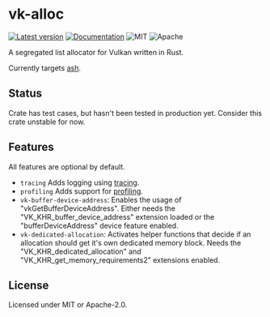 # vk-alloc

[![Latest version](https://img.shields.io/crates/v/vk-alloc.svg)](https://crates.io/crates/vk-alloc)
[![Documentation](https://docs.rs/vk-alloc/badge.svg)](https://docs.rs/vk-alloc)
![MIT](https://img.shields.io/badge/license-MIT-blue.svg)
![Apache](https://img.shields.io/badge/license-Apache-blue.svg)

A segregated list allocator for Vulkan written in Rust.

Currently targets [ash](https://github.com/MaikKlein/ash).

## Status

Crate has test cases, but hasn't been tested in production yet. Consider this crate unstable for now.

## Features

All features are optional by default.

* `tracing` Adds logging using [tracing](https://github.com/tokio-rs/tracing).
* `profiling` Adds support for [profiling](https://github.com/aclysma/profiling).
* `vk-buffer-device-address`: Enables the usage of "vkGetBufferDeviceAddress". Either needs the
  "VK_KHR_buffer_device_address" extension loaded or the "bufferDeviceAddress" device feature enabled.
* `vk-dedicated-allocation`: Activates helper functions that decide if an allocation should get it's own dedicated
  memory block. Needs the "VK_KHR_dedicated_allocation" and "VK_KHR_get_memory_requirements2" extensions enabled.

## License

Licensed under MIT or Apache-2.0.
